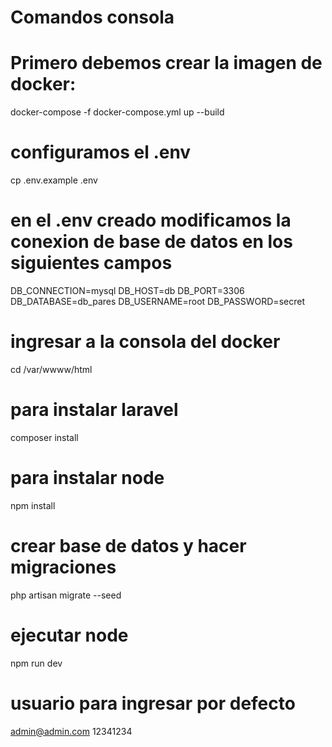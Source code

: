 # Comandos consola

# Primero debemos crear la imagen de docker:

docker-compose -f docker-compose.yml up --build

# configuramos el .env
cp .env.example .env

# en el .env creado modificamos la conexion de base de datos en los siguientes campos

DB_CONNECTION=mysql
DB_HOST=db
DB_PORT=3306
DB_DATABASE=db_pares
DB_USERNAME=root
DB_PASSWORD=secret

# ingresar a la consola del docker
cd /var/wwww/html

# para instalar laravel
composer install

# para instalar node
npm install

# crear base de datos y hacer migraciones
php artisan migrate --seed

# ejecutar node
npm run dev

# usuario para ingresar por defecto 
admin@admin.com
12341234